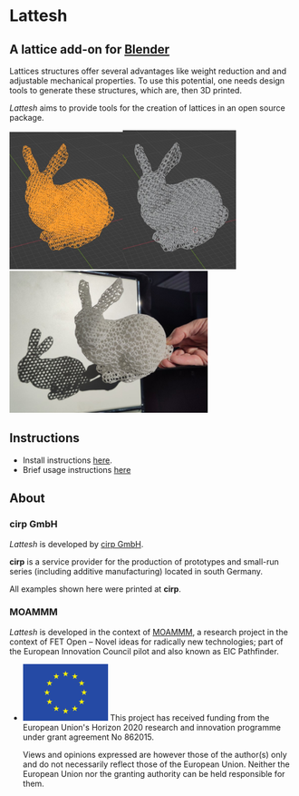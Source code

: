 # Lattesh
## A lattice add-on for [Blender](https://www.blender.org/)

Lattices structures offer several advantages like weight reduction and and adjustable mechanical properties.
To use this potential, one needs design tools to generate these structures, which are, then 3D printed.

*Lattesh* aims to provide tools for the creation of lattices in an open source package. 

<img src="doc/images/bunny_skeleton.jpg" width="200" alt="Screenshot of the bunny skeleton"><img src="doc/images/bunny_mesh.jpg" width=200 alt="Screenshot of the bunny mesh"><img src="doc/images/bunny_shadow.jpg" width=350 alt="Photo of the bunny in the sun">

## Instructions

 - Install instructions [here](doc/INSTALL.md).
 - Brief usage instructions [here](doc/USAGE.md)

## About
### cirp GmbH
*Lattesh* is developed by [cirp GmbH](https://www.cirp.de).

**cirp** is a service provider for the production of prototypes and small-run series (including additive manufacturing) located in south Germany. 

All examples shown here were printed at **cirp**.

### MOAMMM
*Lattesh* is developed in the context of [MOAMMM](https://www.moammm.eu), a research project in the context of FET Open – Novel ideas for radically new technologies;
part of the European Innovation Council pilot and also known as EIC Pathfinder. 


 - ![Flag European Union](doc/images/eu.png) This project has received funding from the European Union's Horizon 2020 research and innovation programme under grant agreement No 862015. 

   Views and opinions expressed are however those of the author(s) only and do not necessarily reflect those of the European Union. Neither the European Union nor the granting authority can be held responsible for them. 
